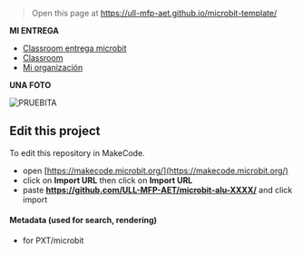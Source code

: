 
> Open this page at <https://ull-mfp-aet.github.io/microbit-template/>




**MI ENTREGA**
* [Classroom entrega microbit](https://classroom.github.com/classrooms/149104090-ull-mfp-aet-2324-alu0100224023/assignments/microbit-v2)
* [Classroom](https://classroom.github.com/classrooms/149104090-ull-mfp-aet-2324-alu0100224023)
* [Mi organización](https://github.com/ULL-MFP-AET-2324-alu0100224023)


**UNA FOTO**

![PRUEBITA](https://img.freepik.com/foto-gratis/paisaje-niebla-matutina-montanas-globos-aerostaticos-al-amanecer_335224-794.jpg?size=626&ext=jpg&ga=GA1.1.867424154.1697932800&semt=sph)


## Edit this project

To edit this repository in MakeCode.

* open [https://makecode.microbit.org/](https://makecode.microbit.org/)
* click on **Import URL** then click on **Import URL**
* paste **https://github.com/ULL-MFP-AET/microbit-alu-XXXX/** and click import

#### Metadata (used for search, rendering)

* for PXT/microbit


<script src="https://makecode.com/gh-pages-embed.js">
</script>
<script>makeCodeRender("{{ site.makecode.home_url }}", "{{ site.github.owner_name }}/{{ site.github.repository_name }}");
</script>
